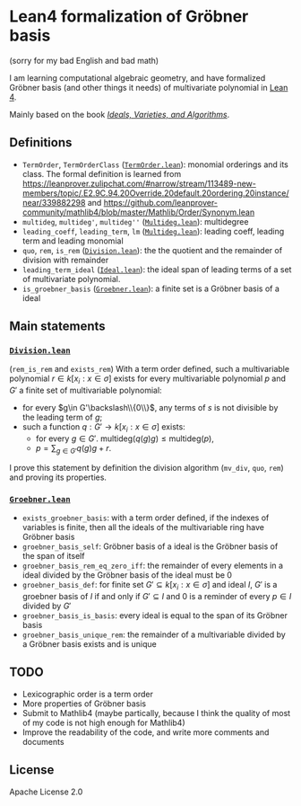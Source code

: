 # Lean4 formalization of Gröbner basis

(sorry for my bad English and bad math)

I am learning computational algebraic geometry, and have formalized Gröbner basis (and other things it needs) of multivariate polynomial in [Lean 4](https://leanprover.github.io).

Mainly based on the book [_Ideals, Varieties, and Algorithms_](https://link.springer.com/book/10.1007/978-3-319-16721-3).

## Definitions

- `TermOrder`, `TermOrderClass` ([`TermOrder.lean`](./TermOrder.lean)): monomial orderings and its class. The formal definition is learned from https://leanprover.zulipchat.com/#narrow/stream/113489-new-members/topic/.E2.9C.94.20Override.20default.20ordering.20instance/near/339882298 and https://github.com/leanprover-community/mathlib4/blob/master/Mathlib/Order/Synonym.lean 
- `multideg`, `multideg'`, `multideg''` ([`Multideg.lean`](./Multideg.lean)): multidegree
- `leading_coeff`, `leading_term`, `lm` ([`Multideg.lean`](./Multideg.lean)): leading coeff, leading term and leading monomial
- `quo`, `rem`, `is_rem` ([`Division.lean`](./Division.lean)): the the quotient and the remainder of division with remainder
- `leading_term_ideal` ([`Ideal.lean`](./Ideal.lean)): the ideal span of leading terms of a set of multivariate polynomial.
- `is_groebner_basis` ([`Groebner.lean`](./Groebner.lean)): a finite set is a Gröbner basis of a ideal

## Main statements

### [`Division.lean`](./Division.lean)

(`rem_is_rem` and `exists_rem`) With a term order defined, such a multivariable polynomial $r\in k[x_i:x\in\sigma]$ exists for every multivariable polynomial $p$ and $G'$ a finite set of multivariable polynomial:

- for every $g\in G'\backslash\\{0\\}$, any terms of $s$ is not divisible by the leading term of $g$;
- such a function $q:G'\rightarrow k[x_i:x\in\sigma]$ exists:
    - for every $g\in G'$. $\text{multideg}(q(g)g)\le\text{multideg}(p)$,
    - $p=\sum_{g\in G'}q(g)g+r$.

I prove this statement by definition the division algorithm (`mv_div`, `quo`, `rem`) and proving its properties.

### [`Groebner.lean`](./Groebner.lean)

- `exists_groebner_basis`: with a term order defined, if the indexes of variables is finite, then all the ideals of the multivariable ring have Gröbner basis
- `groebner_basis_self`: Gröbner basis of a ideal is the Gröbner basis of the span of itself
- `groebner_basis_rem_eq_zero_iff`: the remainder of every elements in a ideal divided by the Gröbner basis of the ideal must be 0
- `groebner_basis_def`: for finite set $G'\subseteq k[x_i:x\in\sigma]$ and ideal $I$, $G'$ is a groebner basis of $I$ if and only if $G'\subseteq I$ and $0$ is a reminder of every $p\in I$ divided by $G'$
- `groebner_basis_is_basis`: every ideal is equal to the span of its Gröbner basis
- `groebner_basis_unique_rem`: the remainder of a multivariable divided by a Gröbner basis exists and is unique

## TODO

- Lexicographic order is a term order
- More properties of Gröbner basis
- Submit to Mathlib4 (maybe partically, because I think the quality of most of my code is not high enough for Mathlib4)
- Improve the readability of the code, and write more comments and documents

## License

Apache License 2.0
